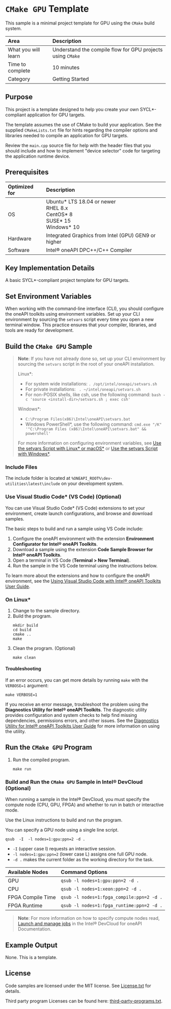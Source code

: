 # `CMake GPU` Template

This sample is a minimal project template for GPU using the `CMake` build system.

| Area                     | Description
|:---                      |:---
| What you will learn      | Understand the compile flow for GPU projects using `CMake`
| Time to complete         | 10 minutes
| Category                 | Getting Started

## Purpose

This project is a template designed to help you create your own SYCL*-compliant application for GPU targets.

The template assumes the use of CMake to build your application. See the supplied `CMakeLists.txt` file for hints regarding the compiler options and libraries needed to compile an application for GPU targets.

Review the `main.cpp` source file for help with the header files that you should include and how to implement "device selector" code for targeting the application runtime device.

## Prerequisites

| Optimized for            | Description
|:---                      |:---
| OS                       | Ubuntu* LTS 18.04 or newer <br> RHEL 8.x <br> CentOS* 8 <br> SUSE* 15 <br> Windows* 10
| Hardware                 | Integrated Graphics from Intel (GPU) GEN9 or higher
| Software                 | Intel® oneAPI DPC++/C++ Compiler

## Key Implementation Details

A basic SYCL*-compliant project template for GPU targets.

## Set Environment Variables

When working with the command-line interface (CLI), you should configure the oneAPI toolkits using environment variables. Set up your CLI environment by sourcing the `setvars` script every time you open a new terminal window. This practice ensures that your compiler, libraries, and tools are ready for development.

## Build the `CMake GPU` Sample

> **Note**: If you have not already done so, set up your CLI
> environment by sourcing  the `setvars` script in the root of your oneAPI installation.
>
> Linux*:
> - For system wide installations: `. /opt/intel/oneapi/setvars.sh`
> - For private installations: ` . ~/intel/oneapi/setvars.sh`
> - For non-POSIX shells, like csh, use the following command: `bash -c 'source <install-dir>/setvars.sh ; exec csh'`
>
> Windows*:
> - `C:\Program Files(x86)\Intel\oneAPI\setvars.bat`
> - Windows PowerShell*, use the following command: `cmd.exe "/K" '"C:\Program Files (x86)\Intel\oneAPI\setvars.bat" && powershell'`
>
> For more information on configuring environment variables, see [Use the setvars Script with Linux* or macOS*](https://www.intel.com/content/www/us/en/develop/documentation/oneapi-programming-guide/top/oneapi-development-environment-setup/use-the-setvars-script-with-linux-or-macos.html) or [Use the setvars Script with Windows*](https://www.intel.com/content/www/us/en/develop/documentation/oneapi-programming-guide/top/oneapi-development-environment-setup/use-the-setvars-script-with-windows.html).

### Include Files
The include folder is located at `%ONEAPI_ROOT%\dev-utilities\latest\include` on your development system.

### Use Visual Studio Code* (VS Code) (Optional)

You can use Visual Studio Code* (VS Code) extensions to set your environment,
create launch configurations, and browse and download samples.

The basic steps to build and run a sample using VS Code include:
 1. Configure the oneAPI environment with the extension **Environment Configurator for Intel® oneAPI Toolkits**.
 2. Download a sample using the extension **Code Sample Browser for Intel® oneAPI Toolkits**.
 3. Open a terminal in VS Code (**Terminal > New Terminal**).
 4. Run the sample in the VS Code terminal using the instructions below.

To learn more about the extensions and how to configure the oneAPI environment, see the 
[Using Visual Studio Code with Intel® oneAPI Toolkits User Guide](https://www.intel.com/content/www/us/en/develop/documentation/using-vs-code-with-intel-oneapi/top.html).

### On Linux*

1. Change to the sample directory.
2. Build the program.
   ```
   mkdir build
   cd build
   cmake ..
   make
   ```
3. Clean the program. (Optional)
   ```
   make clean
   ```


#### Troubleshooting

If an error occurs, you can get more details by running `make` with
the `VERBOSE=1` argument:
```
make VERBOSE=1
```
If you receive an error message, troubleshoot the problem using the **Diagnostics Utility for Intel® oneAPI Toolkits**. The diagnostic utility provides configuration and system checks to help find missing dependencies, permissions errors, and other issues. See the [Diagnostics Utility for Intel® oneAPI Toolkits User Guide](https://www.intel.com/content/www/us/en/develop/documentation/diagnostic-utility-user-guide/top.html) for more information on using the utility.

## Run the `CMake GPU` Program

1. Run the compiled program.
   ```
   make run
   ```

### Build and Run the `CMake GPU` Sample in Intel® DevCloud (Optional)

<This is the short version. Use ONLY the short version OR the long version NOT both.>

When running a sample in the Intel® DevCloud, you must specify the compute node (CPU, GPU, FPGA) and whether to run in batch or interactive mode. 

Use the Linux instructions to build and run the program.

You can specify a GPU node using a single line script.

```
qsub  -I  -l nodes=1:gpu:ppn=2 -d .
```

- `-I` (upper case I) requests an interactive session.
- `-l nodes=1:gpu:ppn=2` (lower case L) assigns one full GPU node. 
- `-d .` makes the current folder as the working directory for the task.

<Remove the node examples that do not apply to the sample.>

|Available Nodes    |Command Options
|:---               |:---
|GPU	              |`qsub -l nodes=1:gpu:ppn=2 -d .`
|CPU	              |`qsub -l nodes=1:xeon:ppn=2 -d .`
|FPGA Compile Time  |`qsub -l nodes=1:fpga_compile:ppn=2 -d .`
|FPGA Runtime       |`qsub -l nodes=1:fpga_runtime:ppn=2 -d .`


>**Note**: For more information on how to specify compute nodes read, [Launch and manage jobs](https://devcloud.intel.com/oneapi/documentation/job-submission/) in the Intel® DevCloud for oneAPI Documentation.

## Example Output

None. This is a template.


## License

Code samples are licensed under the MIT license. See
[License.txt](https://github.com/oneapi-src/oneAPI-samples/blob/master/License.txt) for details.

Third party program Licenses can be found here: [third-party-programs.txt](https://github.com/oneapi-src/oneAPI-samples/blob/master/third-party-programs.txt).